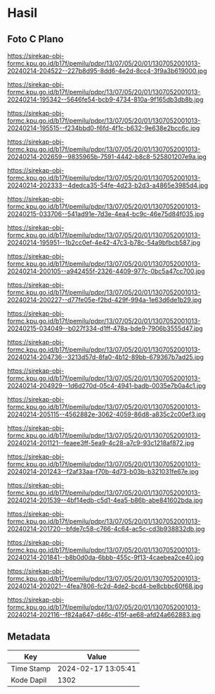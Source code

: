 # Hasil

## Foto C Plano

https://sirekap-obj-formc.kpu.go.id/b17f/pemilu/pdpr/13/07/05/20/01/1307052001013-20240214-204522--227b8d95-8dd6-4e2d-8cc4-3f9a3b619000.jpg

https://sirekap-obj-formc.kpu.go.id/b17f/pemilu/pdpr/13/07/05/20/01/1307052001013-20240214-195342--5646fe54-bcb9-4734-810a-9f165db3db8b.jpg

https://sirekap-obj-formc.kpu.go.id/b17f/pemilu/pdpr/13/07/05/20/01/1307052001013-20240214-195515--f234bbd0-f6fd-4f1c-b632-9e638e2bcc6c.jpg

https://sirekap-obj-formc.kpu.go.id/b17f/pemilu/pdpr/13/07/05/20/01/1307052001013-20240214-202659--9835965b-7591-4442-b8c8-525801207e9a.jpg

https://sirekap-obj-formc.kpu.go.id/b17f/pemilu/pdpr/13/07/05/20/01/1307052001013-20240214-202333--4dedca35-54fe-4d23-b2d3-a4865e3985d4.jpg

https://sirekap-obj-formc.kpu.go.id/b17f/pemilu/pdpr/13/07/05/20/01/1307052001013-20240215-033706--541ad91e-7d3e-4ea4-bc9c-46e75d84f035.jpg

https://sirekap-obj-formc.kpu.go.id/b17f/pemilu/pdpr/13/07/05/20/01/1307052001013-20240214-195951--1b2cc0ef-4e42-47c3-b78c-54a9bfbcb587.jpg

https://sirekap-obj-formc.kpu.go.id/b17f/pemilu/pdpr/13/07/05/20/01/1307052001013-20240214-200105--a942455f-2326-4409-977c-0bc5a47cc700.jpg

https://sirekap-obj-formc.kpu.go.id/b17f/pemilu/pdpr/13/07/05/20/01/1307052001013-20240214-200227--d77fe05e-f2bd-429f-994a-1e63d6de1b29.jpg

https://sirekap-obj-formc.kpu.go.id/b17f/pemilu/pdpr/13/07/05/20/01/1307052001013-20240215-034049--b027f334-d1ff-478a-bde9-7906b3555d47.jpg

https://sirekap-obj-formc.kpu.go.id/b17f/pemilu/pdpr/13/07/05/20/01/1307052001013-20240214-204736--3213d57d-8fa0-4b12-89bb-679367b7ad25.jpg

https://sirekap-obj-formc.kpu.go.id/b17f/pemilu/pdpr/13/07/05/20/01/1307052001013-20240214-204929--1d6d270d-05c4-4941-badb-0035e7b0a4c1.jpg

https://sirekap-obj-formc.kpu.go.id/b17f/pemilu/pdpr/13/07/05/20/01/1307052001013-20240214-205115--4562882e-3062-4059-86d8-a835c2c00ef3.jpg

https://sirekap-obj-formc.kpu.go.id/b17f/pemilu/pdpr/13/07/05/20/01/1307052001013-20240214-201121--feaee3ff-5ea9-4c28-a7c9-93c1218af872.jpg

https://sirekap-obj-formc.kpu.go.id/b17f/pemilu/pdpr/13/07/05/20/01/1307052001013-20240214-201243--f2af33aa-f70b-4d73-b03b-b321031fe67e.jpg

https://sirekap-obj-formc.kpu.go.id/b17f/pemilu/pdpr/13/07/05/20/01/1307052001013-20240214-201539--4bf14edb-c5d1-4ea5-b86b-abe841602bda.jpg

https://sirekap-obj-formc.kpu.go.id/b17f/pemilu/pdpr/13/07/05/20/01/1307052001013-20240214-201720--bfde7c58-c766-4c64-ac5c-cd3b938832db.jpg

https://sirekap-obj-formc.kpu.go.id/b17f/pemilu/pdpr/13/07/05/20/01/1307052001013-20240214-201841--b8b0d0da-6bbb-455c-9f13-4caebea2ce40.jpg

https://sirekap-obj-formc.kpu.go.id/b17f/pemilu/pdpr/13/07/05/20/01/1307052001013-20240214-202021--4fea7806-fc2d-4de2-bcd4-be8cbbc60f68.jpg

https://sirekap-obj-formc.kpu.go.id/b17f/pemilu/pdpr/13/07/05/20/01/1307052001013-20240214-202116--f824a647-d46c-415f-ae68-afd24a662883.jpg


## Metadata

| Key        | Value               |
| ---------- | ------------------- |
| Time Stamp | 2024-02-17 13:05:41 |
| Kode Dapil | 1302                |



